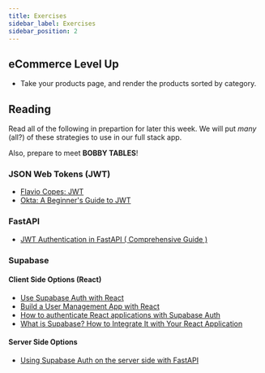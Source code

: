 ```yaml
---
title: Exercises
sidebar_label: Exercises
sidebar_position: 2
---
```


<!-- markdownlint-disable no-inline-html no-trailing-punctuation -->

## eCommerce Level Up

- Take your products page, and render the products sorted by category.

## Reading

Read all of the following in prepartion for later this week.  We will put _many_ (all?) of these strategies to use in our full stack app.

Also, prepare to meet **BOBBY TABLES**!

### JSON Web Tokens (JWT)

- [Flavio Copes: JWT](https://flaviocopes.com/jwt/)
- [Okta: A Beginner's Guide to JWT](https://developer.okta.com/blog/2020/12/21/beginners-guide-to-jwt)

### FastAPI

- [JWT Authentication in FastAPI ( Comprehensive Guide )](https://dev.to/spaceofmiah/jwt-authentication-in-fastapi-comprehensive-guide--c0p)

### Supabase

#### Client Side Options (React)

- [Use Supabase Auth with React](https://supabase.com/docs/guides/auth/quickstarts/react)
- [Build a User Management App with React](https://supabase.com/docs/guides/getting-started/tutorials/with-react)
- [How to authenticate React applications with Supabase Auth](https://blog.logrocket.com/authenticate-react-applications-supabase-auth/)
- [What is Supabase? How to Integrate It with Your React Application](https://dev.to/jehnz/what-is-supabase-how-to-integrate-it-with-your-react-application-5hea)

#### Server Side Options

- [Using Supabase Auth on the server side with FastAPI](https://phillyharper.medium.com/using-supabase-auth-on-the-server-side-with-fastapi-bb2300296d9b)
